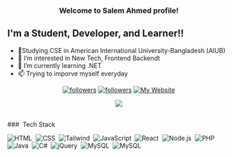 <h3 align="center">

Welcome to Salem Ahmed profile! 
</h3>

## I'm a Student, Developer, and Learner!! <br>
- 🏫Studying CSE in American International University-Bangladesh (AIUB)<br>
- 👀 I’m interested in New Tech, Frontend Backendt<br>
- 🌱 I’m currently learning  .NET  <br>
- 📫 Trying to imporve myself everyday<br>

<p align="center">
  
  <a href="https://twitter.com/KaderTanvir">
    <img alt="followers" title="Follow me on Twitter" src="https://img.shields.io/twitter/follow/NeerajR76494084?color=55960c&labelColor=488207&label=Follow&logo=twitter&logoColor=white&style=for-the-badge"/></a>
  <a href="https://github.com/Salemah">
    <img alt="followers" title="Follow me on Github" src="https://img.shields.io/github/followers/Salemah?color=236ad3&labelColor=1155ba&style=for-the-badge&logo=github&label=Follow"/></a>
  <a href="">
    <img alt="My Website" title="My Website" src="https://img.shields.io/website?label=WEBISTE&style=for-the-badge&up_color=yellow&up_message=VISIT&url=https%3A%2F%2Fneeraj2002.github.io%2F"/></a> 
</p>
<!-- <img src="https://github-readme-stats.vercel.app/api?username=Salemah&show_icons=true&title_color=ffffff&icon_color=bb2acf&text_color=daf7dc&bg_color=191919"> -->
<p align="center">
<img src="https://github-readme-streak-stats.herokuapp.com/?user=salemah&theme=black-ice&hide_border=true&stroke=0000&background=060A0CD0">
  </p>

<br>
### &nbsp;Tech Stack


![HTML](https://img.shields.io/badge/-HTML-05122A?style=flat&logo=HTML5)&nbsp;
![CSS](https://img.shields.io/badge/-CSS-05122A?style=flat&logo=CSS3&logoColor=1572B6)&nbsp;
![Tailwind](https://img.shields.io/badge/-Tailwind-%232c3e50?style=flat&logo=csharp)&nbsp;
![JavaScript](https://img.shields.io/badge/-JavaScript-05122A?style=flat&logo=javascript)&nbsp;
![React](https://img.shields.io/badge/-React.js-%232c3e50?style=flat&logo=react)&nbsp;
![Node.js](https://img.shields.io/badge/-Node.js-05122A?style=flat&logo=node.js)&nbsp;
![PHP](https://img.shields.io/badge/-PHP-%232c3e50?style=flat&logo=adobe-photoshop)&nbsp;
![Java](https://img.shields.io/badge/-Java-05122A?style=flat&logo=Java&logoColor=FFA518)&nbsp;
![C#](https://img.shields.io/badge/c%23-%23239120.svg?style=flat&logo=c-sharp&logoColor=white)&nbsp;
![jQuery](https://img.shields.io/badge/-jQuery-%232c3e50?style=flat&logo=jQuery)&nbsp;
![MySQL](https://img.shields.io/badge/-MySQL-%232c3e50?style=flat&logo=csharp)&nbsp;
![MySQL](https://img.shields.io/badge/MySQL%232c3e50?style=for-the-badge&logo=mysql&logoColor=white)&nbsp;


